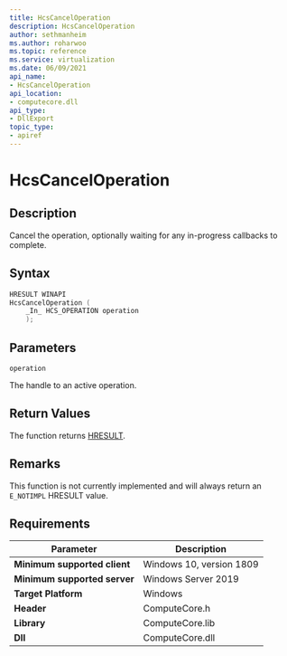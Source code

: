 ```yaml
---
title: HcsCancelOperation
description: HcsCancelOperation
author: sethmanheim
ms.author: roharwoo
ms.topic: reference
ms.service: virtualization
ms.date: 06/09/2021
api_name:
- HcsCancelOperation
api_location:
- computecore.dll
api_type:
- DllExport
topic_type: 
- apiref
---
```

# HcsCancelOperation

## Description

Cancel the operation, optionally waiting for any in-progress callbacks to complete.

## Syntax

```cpp
HRESULT WINAPI
HcsCancelOperation (
    _In_ HCS_OPERATION operation
    );
```

## Parameters

`operation`

The handle to an active operation.


## Return Values

The function returns [HRESULT](./HCSHResult.md).

## Remarks

This function is not currently implemented and will always return an `E_NOTIMPL` HRESULT value.

## Requirements

|Parameter|Description|
|---|---|
| **Minimum supported client** | Windows 10, version 1809 |
| **Minimum supported server** | Windows Server 2019 |
| **Target Platform** | Windows |
| **Header** | ComputeCore.h |
| **Library** | ComputeCore.lib |
| **Dll** | ComputeCore.dll |
